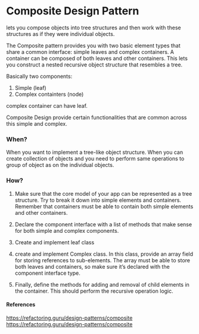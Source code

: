 # Composite Design Pattern

lets you compose objects into tree structures and then work with these structures as if they were individual objects.

The Composite pattern provides you with two basic element types that share a common interface: simple leaves and complex containers. A container can be composed of both leaves and other containers. This lets you construct a nested recursive object structure that resembles a tree.

Basically two components:
1. Simple (leaf)
2. Complex containters (node)

complex container can have leaf.

Composite Design provide certain functionalities that are common across this simple and complex.


### When?

When you want to implement a tree-like object structure. When you can create collection of objects and you need to perform same operations to group of object as on the individual objects.

### How?

1. Make sure that the core model of your app can be represented as a tree structure. Try to break it down into simple elements and containers. Remember that containers must be able to contain both simple elements and other containers.

2. Declare the component interface with a list of methods that make sense for both simple and complex components.

3. Create and implement leaf class

4. create and implement Complex class. In this class, provide an array field for storing references to sub-elements. The array must be able to store both leaves and containers, so make sure it’s declared with the component interface type.

5. Finally, define the methods for adding and removal of child elements in the container. This should perform the recursive operation logic.


#### References

https://refactoring.guru/design-patterns/composite <br/>
https://refactoring.guru/design-patterns/composite <br/>



